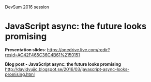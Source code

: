 DevSum 2016 session

# JavaScript async: the future looks promising

**Presentation slides**: <https://onedrive.live.com/redir?resid=AC42F465C36C4B61%2150151>

**Blog post - JavaScript async: the future looks promising**
<http://davidvujic.blogspot.se/2016/03/javascript-async-looks-promising.html>
